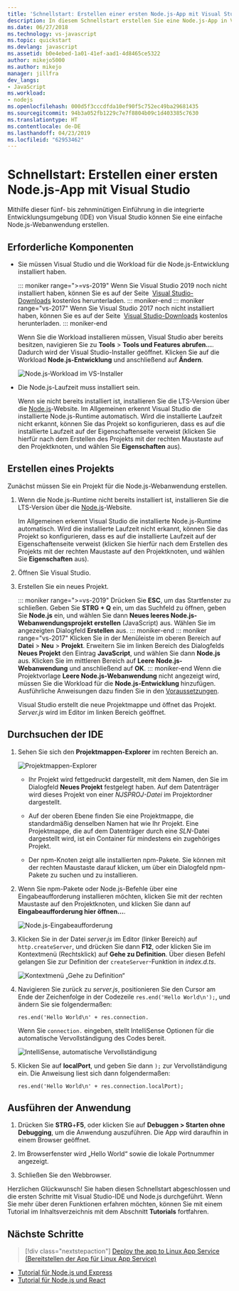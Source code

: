 ```yaml
---
title: 'Schnellstart: Erstellen einer ersten Node.js-App mit Visual Studio'
description: In diesem Schnellstart erstellen Sie eine Node.js-App in Visual Studio
ms.date: 06/27/2018
ms.technology: vs-javascript
ms.topic: quickstart
ms.devlang: javascript
ms.assetid: b0e4ebed-1a01-41ef-aad1-4d8465ce5322
author: mikejo5000
ms.author: mikejo
manager: jillfra
dev_langs:
- JavaScript
ms.workload:
- nodejs
ms.openlocfilehash: 000d5f3cccdfda10ef90f5c752ec49ba29681435
ms.sourcegitcommit: 94b3a052fb1229c7e7f8804b09c1d403385c7630
ms.translationtype: HT
ms.contentlocale: de-DE
ms.lasthandoff: 04/23/2019
ms.locfileid: "62953462"
---
```

# <a name="quickstart-use-visual-studio-to-create-your-first-nodejs-app"></a>Schnellstart: Erstellen einer ersten Node.js-App mit Visual Studio

Mithilfe dieser fünf- bis zehnminütigen Einführung in die integrierte Entwicklungsumgebung (IDE) von Visual Studio können Sie eine einfache Node.js-Webanwendung erstellen.

## <a name="prerequisites"></a>Erforderliche Komponenten

* Sie müssen Visual Studio und die Workload für die Node.js-Entwicklung installiert haben.

    ::: moniker range=">=vs-2019"
    Wenn Sie Visual Studio 2019 noch nicht installiert haben, können Sie es auf der Seite  [Visual Studio-Downloads](https://visualstudio.microsoft.com/downloads/?utm_medium=microsoft&utm_source=docs.microsoft.com&utm_campaign=inline+link&utm_content=download+vs2019) kostenlos herunterladen.
    ::: moniker-end
    ::: moniker range="vs-2017"
    Wenn Sie Visual Studio 2017 noch nicht installiert haben, können Sie es auf der Seite  [Visual Studio-Downloads](https://visualstudio.microsoft.com/vs/older-downloads/?utm_medium=microsoft&utm_source=docs.microsoft.com&utm_campaign=vs+2017+download) kostenlos herunterladen.
    ::: moniker-end

    Wenn Sie die Workload installieren müssen, Visual Studio aber bereits besitzen, navigieren Sie zu **Tools** > **Tools und Features abrufen…**. Dadurch wird der Visual Studio-Installer geöffnet. Klicken Sie auf die Workload **Node.js-Entwicklung** und anschließend auf **Ändern**.

    ![Node.js-Workload im VS-Installer](../ide/media/quickstart-nodejs-workload.png)

* Die Node.js-Laufzeit muss installiert sein.

    Wenn sie nicht bereits installiert ist, installieren Sie die LTS-Version über die [Node.js](https://nodejs.org/en/download/)-Website. Im Allgemeinen erkennt Visual Studio die installierte Node.js-Runtime automatisch. Wird die installierte Laufzeit nicht erkannt, können Sie das Projekt so konfigurieren, dass es auf die installierte Laufzeit auf der Eigenschaftenseite verweist (klicken Sie hierfür nach dem Erstellen des Projekts mit der rechten Maustaste auf den Projektknoten, und wählen Sie **Eigenschaften** aus).

## <a name="create-a-project"></a>Erstellen eines Projekts

Zunächst müssen Sie ein Projekt für die Node.js-Webanwendung erstellen.

1. Wenn die Node.js-Runtime nicht bereits installiert ist, installieren Sie die LTS-Version über die [Node.js](https://nodejs.org/en/download/)-Website.

    Im Allgemeinen erkennt Visual Studio die installierte Node.js-Runtime automatisch. Wird die installierte Laufzeit nicht erkannt, können Sie das Projekt so konfigurieren, dass es auf die installierte Laufzeit auf der Eigenschaftenseite verweist (klicken Sie hierfür nach dem Erstellen des Projekts mit der rechten Maustaste auf den Projektknoten, und wählen Sie **Eigenschaften** aus).

1. Öffnen Sie Visual Studio.

1. Erstellen Sie ein neues Projekt.

    ::: moniker range=">=vs-2019"
    Drücken Sie **ESC**, um das Startfenster zu schließen. Geben Sie **STRG + Q** ein, um das Suchfeld zu öffnen, geben Sie **Node.js** ein, und wählen Sie dann **Neues leeres Node.js-Webanwendungsprojekt erstellen**  (JavaScript) aus. Wählen Sie im angezeigten Dialogfeld **Erstellen** aus.
    ::: moniker-end
    ::: moniker range="vs-2017"
    Klicken Sie in der Menüleiste im oberen Bereich auf **Datei** > **Neu** > **Projekt**. Erweitern Sie im linken Bereich des Dialogfelds **Neues Projekt** den Eintrag **JavaScript**, und wählen Sie dann **Node.js** aus. Klicken Sie im mittleren Bereich auf **Leere Node.js-Webanwendung** und anschließend auf **OK**.
    ::: moniker-end
    Wenn die Projektvorlage **Leere Node.js-Webanwendung** nicht angezeigt wird, müssen Sie die Workload für die **Node.js-Entwicklung** hinzufügen. Ausführliche Anweisungen dazu finden Sie in den [Voraussetzungen](#prerequisites).

    Visual Studio erstellt die neue Projektmappe und öffnet das Projekt. *Server.js* wird im Editor im linken Bereich geöffnet.

## <a name="explore-the-ide"></a>Durchsuchen der IDE

1. Sehen Sie sich den **Projektmappen-Explorer** im rechten Bereich an.

   ![Projektmappen-Explorer](../ide/media/quickstart-nodejs-solution-explorer.png)

   - Ihr Projekt wird fettgedruckt dargestellt, mit dem Namen, den Sie im Dialogfeld **Neues Projekt** festgelegt haben. Auf dem Datenträger wird dieses Projekt von einer *NJSPROJ-Datei* im Projektordner dargestellt.

   - Auf der oberen Ebene finden Sie eine Projektmappe, die standardmäßig denselben Namen hat wie Ihr Projekt. Eine Projektmappe, die auf dem Datenträger durch eine *SLN*-Datei dargestellt wird, ist ein Container für mindestens ein zugehöriges Projekt.

   - Der npm-Knoten zeigt alle installierten npm-Pakete. Sie können mit der rechten Maustaste darauf klicken, um über ein Dialogfeld npm-Pakete zu suchen und zu installieren.

1. Wenn Sie npm-Pakete oder Node.js-Befehle über eine Eingabeaufforderung installieren möchten, klicken Sie mit der rechten Maustaste auf den Projektknoten, und klicken Sie dann auf **Eingabeaufforderung hier öffnen…**.

   ![Node.js-Eingabeaufforderung](../ide/media/quickstart-nodejs-command-prompt.png)

1. Klicken Sie in der Datei *server.js* im Editor (linker Bereich) auf `http.createServer`, und drücken Sie dann **F12**, oder klicken Sie im Kontextmenü (Rechtsklick) auf **Gehe zu Definition**. Über diesen Befehl gelangen Sie zur Definition der `createServer`-Funktion in *index.d.ts*.

   ![Kontextmenü „Gehe zu Definition“](../ide/media/quickstart-nodejs-gotodefinition.png)

1. Navigieren Sie zurück zu *server.js*, positionieren Sie den Cursor am Ende der Zeichenfolge in der Codezeile `res.end('Hello World\n');`, und ändern Sie sie folgendermaßen:

    `res.end('Hello World\n' + res.connection.`

    Wenn Sie `connection.` eingeben, stellt IntelliSense Optionen für die automatische Vervollständigung des Codes bereit.

   ![IntelliSense, automatische Vervollständigung](../ide/media/quickstart-nodejs-intellisense.png)

1. Klicken Sie auf **localPort**, und geben Sie dann `);` zur Vervollständigung ein. Die Anweisung liest sich dann folgendermaßen:

    `res.end('Hello World\n' + res.connection.localPort);`

## <a name="run-the-application"></a>Ausführen der Anwendung

1. Drücken Sie **STRG**+**F5**, oder klicken Sie auf **Debuggen > Starten ohne Debugging**, um die Anwendung auszuführen. Die App wird daraufhin in einem Browser geöffnet.

1. Im Browserfenster wird „Hello World“ sowie die lokale Portnummer angezeigt.

1. Schließen Sie den Webbrowser.

Herzlichen Glückwunsch! Sie haben diesen Schnellstart abgeschlossen und die ersten Schritte mit Visual Studio-IDE und Node.js durchgeführt. Wenn Sie mehr über deren Funktionen erfahren möchten, können Sie mit einem Tutorial im Inhaltsverzeichnis mit dem Abschnitt **Tutorials** fortfahren.

## <a name="next-steps"></a>Nächste Schritte

> [!div class="nextstepaction"]
> [Deploy the app to Linux App Service (Bereitstellen der App für Linux App Service)](../javascript/publish-nodejs-app-azure.md)

- [Tutorial für Node.js und Express](../javascript/tutorial-nodejs.md)
- [Tutorial für Node.js und React](../javascript/tutorial-nodejs-with-react-and-jsx.md)